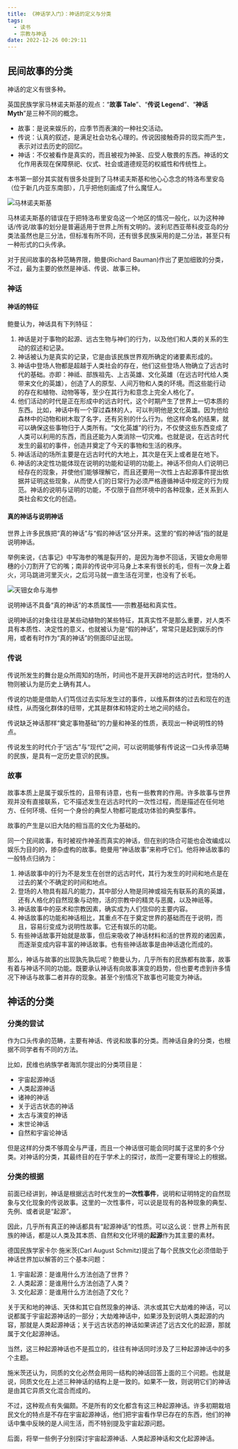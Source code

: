 ```yaml
---
title: 《神话学入门》：神话的定义与分类
tags:
  - 读书
  - 宗教与神话
date: 2022-12-26 00:29:11
---
```


## 民间故事的分类

神话的定义有很多种。

英国民族学家马林诺夫斯基的观点：“**故事 Tale**”、“**传说 Legend**”、“**神话 Myth**”是三种不同的概念。

- 故事：是说来娱乐的，应季节而表演的一种社交活动。
- 传说：认真的叙述，是满足社会功名心理的。传说因接触奇异的现实而产生，表示对过去历史的回忆。
- 神话：不仅被看作是真实的，而且被视为神圣、应受人敬畏的东西。神话的文化作用表现在保障祭祀、仪式、社会或道德规范的权威性和传统性上。

本书第一部分其实就有很多处提到了马林诺夫斯基和他心心念念的特洛布里安岛（位于新几内亚东南部），几乎把他刻画成了什么魔怔人。

![马林诺夫斯基](https://images.hakurei.red/马林诺夫斯基.jpg)

马林诺夫斯基的错误在于把特洛布里安岛这一个地区的情况一般化，以为这种神话/传说/故事的划分是普遍适用于世界上所有文明的。波利尼西亚蒂科皮亚岛的分类法虽然也是三分法，但标准有所不同，还有很多民族采用的是二分法，甚至只有一种形式的口头传承。

对于民间故事的各种范畴界限，鲍曼(Richard Bauman)作出了更加细致的分类，不过，最为主要的依然是神话、传说、故事三种。

<!--more-->

### 神话

#### 神话的特征

鲍曼认为，神话具有下列特征：

1. 神话是对于事物的起源、远古生物与神们的行为，以及他们和人类的关系的生动的叙述和记录。
2. 神话被认为是真实的记录，它是由该民族世界观所确定的诸要素形成的。
3. 神话中登场人物都是超越于人类社会的存在，他们这些登场人物确立了远古时代的基础。亦即：神祗、部族祖先、上古英雄、文化英雄（在远古时代给人类带来文化的英雄），创造了人的原型、人间万物和人类的环境。而这些能行动的存在和植物、动物等等，至少在其行为和意念上完全人格化了。
4. 他们活动的时代是正在形成中的远古时代，这个时期产生了世界上一切本质的东西。比如，神话中有一个穿过森林的人，可以判明他是文化英雄。因为他给森林中的动物和树木取了名字，还有另别的什么行为。他这样命名的结果，就可以确保这些事物归于人类所有。“文化英雄”的行为，不仅使这些东西变成了人类可以利用的东西，而且还能为人类消除一切灾难。也就是说，在远古时代发生的最初的事件，创造并奠定了今天的事物和生活的秩序。
5. 神话活动的场所主要是在远古时代的大地上，其次是在天上或者是在地下。
6. 神话的决定性功能体现在说明的功能和证明的功能上。神话不但向人们说明已经存在的现象，并使他们能够理解它，而且还要用一次性上古起源事件提出依据并证明这些现象，从而使人们的日常行为必须严格遵循神话中规定的行为规范。神话的说明与证明的功能，不仅限于自然环境中的各种现象，还关系到人类社会和文化的创造。

#### 真的神话与说明神话

世界上许多民族把“真的神话”与“假的神话”区分开来。这里的“假的神话”指的就是说明神话。

举例来说，《古事记》中写海参的嘴是裂开的，是因为海参不回话，天钿女命用带穗的小刀割开了它的嘴；南非的传说中河马身上本来有很长的毛，但有一次身上着火，河马跳进河里灭火，之后河马就一直生活在河里，也没有了长毛。

![天钿女命与海参](https://images.hakurei.red/天钿女命与海参.png)

说明神话不具备“真的神话”的本质属性——宗教基础和真实性。

说明神话的对象往往是某些动植物的某些特征，其真实性不是那么重要，对人类不具有本质性、决定性的意义，也就被认为是“假的神话”，常常只是起到娱乐的作用，或者有时作为“真的神话”的侧面印证出现。

### 传说

传说所发生的舞台是众所周知的场所，时间也不是开天辟地的远古时代，登场的人物则被认为是历史上确有其人。

传说的功能是借助人们笃信过去实际发生过的事件，以维系群体的过去和现在的连续性，从而强化群体的纽带，尤其是群体和特定的土地之间的结合。

传说缺乏神话那样“奠定事物基础”的力量和神圣的性质，表现出一种说明性的特点。

传说发生的时代介于“远古”与“现代”之间，可以说明能够有传说这一口头传承范畴的民族，是具有一定历史意识的民族。

### 故事

故事本质上是属于娱乐性的，且带有诗意，也有一些教育的作用。许多故事与世界观并没有直接联系，它不描述发生在远古时代的一次性过程，而是描述在任何地方、任何环境、任何一个身份的典型人物都可能成功体验的典型事件。

故事的产生是以旧大陆的相当高的文化为基础的。

同一个民间故事，有时被视作神圣而真实的神话，但在别的场合可能也会改编成以娱乐为目的的，掺杂虚构的故事。鲍曼用“神话故事”来称呼它们。他将神话故事的一般特点归纳为：

1. 神话故事中的行为不是发生在创世的远古时代，其行为发生的时间和地点是在过去的某个不确定的时间和地点。
2. 登场的人物具有超凡的能力，其中部分人物是同神或祖先有联系的真的英雄，还有人格化的自然现象与动物，活的宗教中的精灵与恶魔，以及神祇等。
3. 神话故事中的巫术和宗教因素，确实成为人们信仰的主要内容。
4. 神话故事的功能和神话相比，其重点不在于奠定世界的基础而在于说明，而且，容易衍变成为说明性故事。它还有娱乐的功能。
5. 有些神话故事开始就是故事，但后来吸收了神话材料和活的世界观的诸因素，而逐渐变成内容丰富的神话故事。也有些神话故事是由神话退化而成的。

那么，神话与故事的出现孰先孰后呢？鲍曼认为，几乎所有的民族都有故事，故事有着与神话不同的功能。既要承认神话有向故事演变的趋势，但也要考虑到许多情况下神话与故事二者并存的现象。甚至个别情况下故事也可能变为神话。

## 神话的分类

### 分类的尝试

作为口头传承的范畴，主要有神话、传说和故事的分类。而神话自身的分类，也根据不同学者有不同的方法。

比如，民维也纳族学者海凯尔提出的分类项目是：

- 宇宙起源神话
- 人类起源神话
- 诸神的神话
- 关于远古状态的神话
- 太古与演变的神话
- 末世论神话
- 自然和宇宙论神话

但是这样的分类不够周全与严谨，而且一个神话很可能会同时属于这里的多个分类。对神话的分类，其最终目的在于学术上的探讨，故而一定要有理论上的根据。

### 分类的根据

前面已经讲到，神话是根据远古时代发生的**一次性事件**，说明和证明特定的自然现象与文化现象的传说故事。这里的一次性事件，可以说是现有的各种现象的典型、先例、或者说是“起源”。

因此，几乎所有真正的神话都具有“起源神话”的性质。可以这么说：世界上所有民族的神话，都是以人类及其本质、自然和文化环境的**起源**作为其主要的素材。

德国民族学家卡尔·施米茨(Carl August Schmitz)提出了每个民族文化必须借助于神话世界加以解答的三个基本问题：

1. 宇宙起源：是谁用什么方法创造了世界？
2. 人类起源：是谁用什么方法创造了人类？
3. 文化起源：是谁用什么方法创造了文化？

关于天和地的神话、天体和其它自然现象的神话、洪水或其它大劫难的神话，可以说都属于宇宙起源神话的一部分；大劫难神话中，如果涉及到说明人类起源的内容，那就是人类起源神话；关于远古状态的神话如果讲述了远古文化的起源，那就属于文化起源神话。

当然，这三种起源神话也不是孤立的，往往有神话同时涉及了三种起源神话中的多个主题。

施米茨还认为，同质的文化必然会用同一结构的神话回答上面的三个问题。也就是说，同质文化在上述三种神话的结构上是一致的。如果不一致，则说明它们的神话是由其它异质文化混合而成的。

不过，这种观点有失偏颇。不是所有的文化都含有这三种起源神话。许多初期栽培民文化的特点是不存在宇宙起源神话，他们把宇宙看作早已存在的东西，他们的神话中集中反映的是人间生活，而不特别提及宇宙起源问题。

后面，将举一些例子分别探讨宇宙起源神话、人类起源神话和文化起源神话。